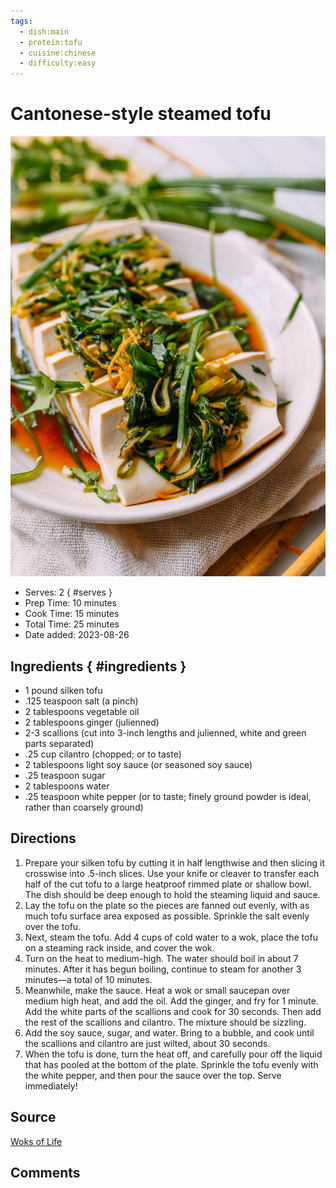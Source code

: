 ```yaml
---
tags:
  - dish:main
  - protein:tofu
  - cuisine:chinese
  - difficulty:easy
---
```

# Cantonese-style steamed tofu

![Recipe picture](../images/cantonese-style_steamed_tofu-0.png)

- Serves: 2
{ #serves }
- Prep Time: 10 minutes
- Cook Time: 15 minutes
- Total Time: 25 minutes
- Date added: 2023-08-26

## Ingredients { #ingredients }

- 1 pound silken tofu
- .125 teaspoon salt (a pinch)
- 2 tablespoons vegetable oil
- 2 tablespoons ginger (julienned)
- 2-3 scallions (cut into 3-inch lengths and julienned, white and green parts separated)
- .25 cup cilantro (chopped; or to taste)
- 2 tablespoons light soy sauce (or seasoned soy sauce)
- .25 teaspoon sugar
- 2 tablespoons water
- .25 teaspoon white pepper (or to taste; finely ground powder is ideal, rather than coarsely ground)

## Directions

1. Prepare your silken tofu by cutting it in half lengthwise and then slicing it crosswise into .5-inch slices. Use your knife or cleaver to transfer each half of the cut tofu to a large heatproof rimmed plate or shallow bowl. The dish should be deep enough to hold the steaming liquid and sauce.
2. Lay the tofu on the plate so the pieces are fanned out evenly, with as much tofu surface area exposed as possible. Sprinkle the salt evenly over the tofu.
3. Next, steam the tofu. Add 4 cups of cold water to a wok, place the tofu on a steaming rack inside, and cover the wok.
4. Turn on the heat to medium-high. The water should boil in about 7 minutes. After it has begun boiling, continue to steam for another 3 minutes––a total of 10 minutes.
5. Meanwhile, make the sauce. Heat a wok or small saucepan over medium high heat, and add the oil. Add the ginger, and fry for 1 minute. Add the white parts of the scallions and cook for 30 seconds. Then add the rest of the scallions and cilantro. The mixture should be sizzling.
6. Add the soy sauce, sugar, and water. Bring to a bubble, and cook until the scallions and cilantro are just wilted, about 30 seconds.
7. When the tofu is done, turn the heat off, and carefully pour off the liquid that has pooled at the bottom of the plate. Sprinkle the tofu evenly with the white pepper, and then pour the sauce over the top. Serve immediately!

## Source

[Woks of Life](https://thewoksoflife.com/steamed-tofu-cantonese-style)

## Comments
